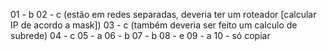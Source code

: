 01 - b
02 - c (estão em redes separadas, deveria ter um roteador [calcular IP de acordo a mask])
03 - c (também deveria ser feito um calculo de subrede)
04 - c
05 - a
06 - b
07 - b
08 - e
09 - a
10 - só copiar
